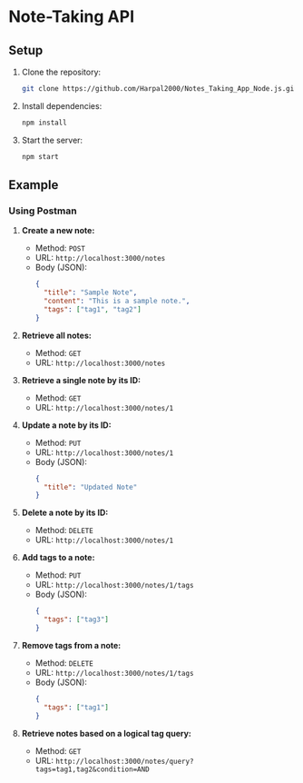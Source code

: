 
# Note-Taking API

## Setup

1. Clone the repository:
   ```sh
   git clone https://github.com/Harpal2000/Notes_Taking_App_Node.js.git
   ```

2. Install dependencies:
   ```sh
   npm install
   ```

3. Start the server:
   ```sh
   npm start
   ```


## Example

### Using Postman

1. **Create a new note:**
   - Method: `POST`
   - URL: `http://localhost:3000/notes`
   - Body (JSON):
     ```json
     {
       "title": "Sample Note",
       "content": "This is a sample note.",
       "tags": ["tag1", "tag2"]
     }
     ```

2. **Retrieve all notes:**
   - Method: `GET`
   - URL: `http://localhost:3000/notes`

3. **Retrieve a single note by its ID:**
   - Method: `GET`
   - URL: `http://localhost:3000/notes/1`

4. **Update a note by its ID:**
   - Method: `PUT`
   - URL: `http://localhost:3000/notes/1`
   - Body (JSON):
     ```json
     {
       "title": "Updated Note"
     }
     ```

5. **Delete a note by its ID:**
   - Method: `DELETE`
   - URL: `http://localhost:3000/notes/1`

6. **Add tags to a note:**
   - Method: `PUT`
   - URL: `http://localhost:3000/notes/1/tags`
   - Body (JSON):
     ```json
     {
       "tags": ["tag3"]
     }
     ```

7. **Remove tags from a note:**
   - Method: `DELETE`
   - URL: `http://localhost:3000/notes/1/tags`
   - Body (JSON):
     ```json
     {
       "tags": ["tag1"]
     }
     ```

8. **Retrieve notes based on a logical tag query:**
   - Method: `GET`
   - URL: `http://localhost:3000/notes/query?tags=tag1,tag2&condition=AND`
